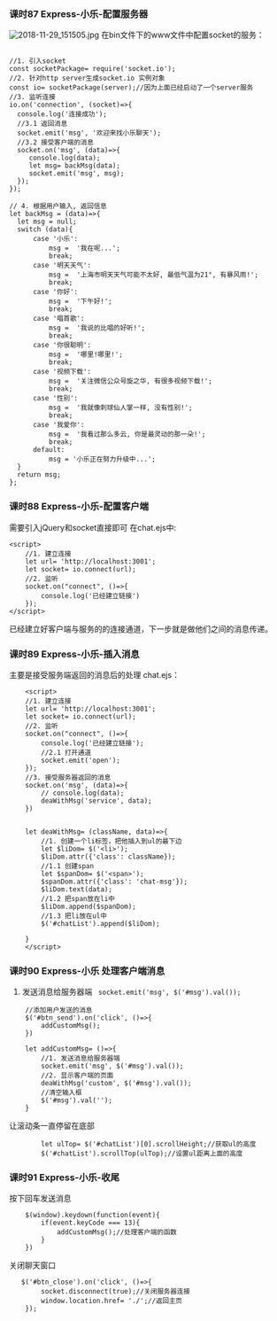 ###  课时87 Express-小乐-配置服务器

![2018-11-29_151505.jpg](https://upload-images.jianshu.io/upload_images/7072486-b382a7817fb20777.jpg?imageMogr2/auto-orient/strip%7CimageView2/2/w/1240)
在bin文件下的www文件中配置socket的服务：
```

//1. 引入socket
const socketPackage= require('socket.io');
//2. 针对http server生成socket.io 实例对象
const io= socketPackage(server);//因为上面已经启动了一个server服务
//3. 监听连接
io.on('connection', (socket)=>{
  console.log('连接成功');
  //3.1 返回消息
  socket.emit('msg', '欢迎来找小乐聊天');
  //3.2 接受客户端的消息
  socket.on('msg', (data)=>{
     console.log(data);
     let msg= backMsg(data);
     socket.emit('msg', msg);
  });
});

// 4. 根据用户输入, 返回信息
let backMsg = (data)=>{
  let msg = null;
  switch (data){
      case '小乐':
          msg =  '我在呢...';
          break;
      case '明天天气':
          msg =  '上海市明天天气可能不太好, 最低气温为21°, 有暴风雨!';
          break;
      case '你好':
          msg =  '下午好!';
          break;
      case '唱首歌':
          msg =  '我说的比唱的好听!';
          break;
      case '你很聪明':
          msg =  '哪里!哪里!';
          break;
      case '视频下载':
          msg =  '关注微信公众号旋之华, 有很多视频下载!';
          break;
      case '性别':
          msg =  '我就像刺球仙人掌一样, 没有性别!';
          break;
      case '我爱你':
          msg =  '我看过那么多云, 你是最灵动的那一朵!';
          break;
      default:
          msg = '小乐正在努力升级中...';
  }
  return msg;
};

```

###  课时88 Express-小乐-配置客户端
需要引入jQuery和socket直接即可
在chat.ejs中:
```
<script>
    //1. 建立连接
    let url= 'http://localhost:3001';
    let socket= io.connect(url);
    //2. 监听
    socket.on("connect", ()=>{
        console.log('已经建立链接')
    });
</script>
```
已经建立好客户端与服务的的连接通道，下一步就是做他们之间的消息传递。

###  课时89 Express-小乐-插入消息

主要是接受服务端返回的消息后的处理
chat.ejs：
```
    <script>
    //1. 建立连接
    let url= 'http://localhost:3001';
    let socket= io.connect(url);
    //2. 监听
    socket.on("connect", ()=>{
        console.log('已经建立链接');
        //2.1 打开通道
        socket.emit('open');
    });
    //3. 接受服务器返回的消息
    socket.on('msg', (data)=>{
        // console.log(data);
        deaWithMsg('service', data);
    })


    let deaWithMsg= (className, data)=>{
        //1. 创建一个li标签，把他插入到ul的最下边
        let $liDom= $('<li>');
        $liDom.attr({'class': className});
        //1.1 创建span
        let $spanDom= $('<span>');
        $spanDom.attr({'class': 'chat-msg'});
        $liDom.text(data);
        //1.2 把span放在li中
        $liDom.append($spanDom);
        //1.3 把li放在ul中
        $('#chatList').append($liDom);

    }
    </script>
```

###  课时90 Express-小乐 处理客户端消息
1. 发送消息给服务器端
       ` socket.emit('msg', $('#msg').val());`

```
    //添加用户发送的消息
    $('#btn_send').on('click', ()=>{
        addCustomMsg();
    })

    let addCustomMsg= ()=>{
        //1. 发送消息给服务器端
        socket.emit('msg', $('#msg').val());
        //2. 显示客户端的页面
        deaWithMsg('custom', $('#msg').val());
        //清空输入框
        $('#msg').val('');
    }
```
让滚动条一直停留在底部
```
        let ulTop= $('#chatList')[0].scrollHeight;//获取ul的高度
        $('#chatList').scrollTop(ulTop);//设置ul距离上面的高度
```

###  课时91 Express-小乐-收尾

按下回车发送消息
```
    $(window).keydown(function(event){
        if(event.keyCode === 13){
            addCustomMsg();//处理客户端的函数
        }
    })
```
关闭聊天窗口
``` 
   $('#btn_close').on('click', ()=>{
        socket.disconnect(true);//关闭服务器连接
        window.location.href= './';//返回主页
    });

```
